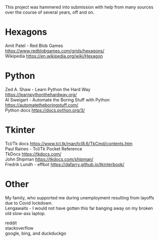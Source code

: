 This project was hammered into submission with help from many sources over the course of several years, off and on.

# Hexagons

Amit Patel - Red Blob Games https://www.redblobgames.com/grids/hexagons/  
Wikipedia https://en.wikipedia.org/wiki/Hexagon  

# Python

Zed A. Shaw - Learn Python the Hard Way https://learnpythonthehardway.org/  
Al Sweigart - Automate the Boring Stuff with Python https://automatetheboringstuff.com/  
Python docs https://docs.python.org/3/  

# Tkinter

Tcl/Tk docs https://www.tcl.tk/man/tcl8.6/TkCmd/contents.htm  
Paul Raines - Tcl/Tk Pocket Reference  
TkDocs https://tkdocs.com/  
John Shipman https://tkdocs.com/shipman/  
Fredrik Lundh - effbot https://dafarry.github.io/tkinterbook/  

# Other

My family, who supported me during unemployment resulting from layoffs due to Covid lockdown.  
Lengawaits - I would not have gotten this far banging away on my broken old slow-ass laptop.  

reddit  
stackoverflow  
google, bing, and duckduckgo  

